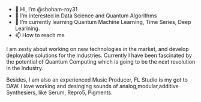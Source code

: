 - 👋 Hi, I’m @shoham-roy31
- 👀 I’m interested in Data Science and Quantum Algorithms
- 🌱 I’m currently learning Quantum Machine Learning, Time Series, Deep Learining.
- 📫 How to reach me 

<!---
shoham-roy31/shoham-roy31 is a ✨ special ✨ repository because its `README.md` (this file) appears on your GitHub profile.
You can click the Preview link to take a look at your changes.
--->

I am zesty about working on new technologies in the market, and develop deployable solutions for the industries. Currently I have been fascinated by the potential of Quantum Computing which is going to be the next revolution in the Industry.


Besides, I am also an experienced Music Producer, FL Studio is my got to DAW. I love working and desinging sounds of analog,modular,additive Synthesiers, like Serum, Repro5, Pigments.  
